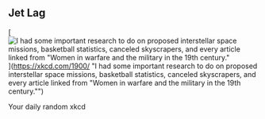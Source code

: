 ## Jet Lag
[![I had some important research to do on proposed interstellar space missions, basketball statistics, canceled skyscrapers, and every article linked from "Women in warfare and the military in the 19th century."](https://imgs.xkcd.com/comics/jet_lag.png)](https://xkcd.com/1900/ "I had some important research to do on proposed interstellar space missions, basketball statistics, canceled skyscrapers, and every article linked from "Women in warfare and the military in the 19th century."")

Your daily random xkcd
